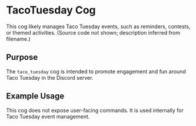 # TacoTuesday Cog

This cog likely manages Taco Tuesday events, such as reminders, contests, or themed activities. (Source code not shown; description inferred from filename.)

## Purpose

The `taco_tuesday` cog is intended to promote engagement and fun around Taco Tuesday in the Discord server.

## Example Usage

This cog does not expose user-facing commands. It is used internally for Taco Tuesday event management.
